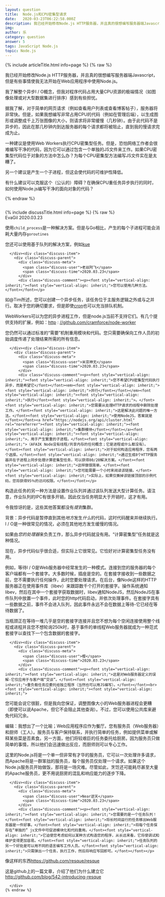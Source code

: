 ```yaml
---
layout: question
title:  Node.js和CPU密集型请求
date:   2020-03-23T06:22:58.000Z
description: 我已经开始修改Node.js HTTP服务器，并且真的很想编写服务器端Javascript，但是有些事情使我无法开始在Web应用程序中使用Node.js。...
img: 
author: 乐
category: question
answer: 5
tags: JavaScript Node.js
topic: Node.js
---
```

<div class="article-root">
  <div class="article">
    {% include articleTitle.html info=page %}
    {% raw %}
    <div class="article-content"><p><font style="vertical-align: inherit;"><font style="vertical-align: inherit;">我已经开始修改Node.js HTTP服务器，并且真的很想编写服务器端Javascript，但是有些事情使我无法开始在Web应用程序中使用Node.js。</font></font></p>

<p><font style="vertical-align: inherit;"><font style="vertical-align: inherit;">我了解整个异步I / O概念，但我对程序代码占用大量CPU资源的极端情况（如图像处理或对大型数据集进行排序）感到有些担忧。</font></font></p>

<p><font style="vertical-align: inherit;"><font style="vertical-align: inherit;">据我了解，对于简单的网页请求（例如查看用户列表或查看博客帖子），服务器将非常快。</font><font style="vertical-align: inherit;">但是，如果我想编写非常占用CPU的代码（例如在管理后端），以生成图形或调整成千上万张图像的大小，则请求将非常缓慢（几秒钟）。</font><font style="vertical-align: inherit;">由于此代码不是异步的，因此在那几秒钟内到达服务器的每个请求都将被阻止，直到我的慢请求完成为止。</font></font></p>

<p><font style="vertical-align: inherit;"><font style="vertical-align: inherit;">一种建议是使用Web Workers执行CPU密集型任务。</font><font style="vertical-align: inherit;">但是，恐怕网络工作者会很难编写干净的代码，因为它可以通过包含一个单独的JS文件来工作。</font><font style="vertical-align: inherit;">如果CPU密集型代码位于对象的方法中怎么办？</font><font style="vertical-align: inherit;">为每个CPU密集型方法编写JS文件实在是太糟了。</font></font></p>

<p><font style="vertical-align: inherit;"><font style="vertical-align: inherit;">另一个建议是产生一个子进程，但这会使代码的可维护性降低。</font></font></p>

<p><font style="vertical-align: inherit;"><font style="vertical-align: inherit;">有什么建议可以克服这个（公认的）障碍？</font><font style="vertical-align: inherit;">在确保CPU重任务异步执行的同时，如何使用Node.js编写干净的面向对象的代码？</font></font></p></div>
    {% endraw %}
  </div>
  <p style="height: 0;width:0;overflow: hidden;"> 第2824篇《Node.js和CPU密集型请求》来自Winter(https://github.com/aiyld/aiyld.github.io)的站点</p>
  <div class="discuss-wrapper">
    {% include discussTitle.html info=page %}
    {% raw %}
    <div class="discuss-item">
        <div class="discuss-parent">
          <div class="discuss-meta">
            <span class="discuss-user">EvaGil</span>
            <span class="discuss-time">2020.03.23</span>
          </div>
          <div class="discuss-comment"><p><font style="vertical-align: inherit;"><font style="vertical-align: inherit;">使用</font></font><code>child_process</code><font style="vertical-align: inherit;"><font style="vertical-align: inherit;">是一种解决方案。</font><font style="vertical-align: inherit;">但是与Go相比，产生的每个子进程可能会消耗大量内存</font></font><code>goroutines</code></p>

<p><font style="vertical-align: inherit;"><font style="vertical-align: inherit;">您还可以使用基于队列的解决方案，例如</font></font><a href="https://github.com/Automattic/kue" rel="nofollow noreferrer"><font style="vertical-align: inherit;"><font style="vertical-align: inherit;">kue</font></font></a></p></div>
        </div>
        
      </div><div class="discuss-item">
        <div class="discuss-parent">
          <div class="discuss-meta">
            <span class="discuss-user">老丝阿飞</span>
            <span class="discuss-time">2020.03.23</span>
          </div>
          <div class="discuss-comment"><p><font style="vertical-align: inherit;"><font style="vertical-align: inherit;">您可以使用几种方法。</font></font></p>

<p><font style="vertical-align: inherit;"><font style="vertical-align: inherit;">如@Tim所述，您可以创建一个异步任务，该任务位于主服务逻辑之外或与之并行。</font><font style="vertical-align: inherit;">取决于您的确切要求，但是即使</font></font><a href="https://en.wikipedia.org/wiki/Cron" rel="nofollow noreferrer"><font style="vertical-align: inherit;"><font style="vertical-align: inherit;">cron</font></font></a><font style="vertical-align: inherit;"><font style="vertical-align: inherit;">也可以充当排队机制。</font></font></p>

<p><font style="vertical-align: inherit;"><font style="vertical-align: inherit;">WebWorkers可以为您的异步进程工作，但是node.js当前不支持它们。</font><font style="vertical-align: inherit;">有几个提供支持的扩展，例如：</font><a href="http://github.com/cramforce/node-worker" rel="nofollow noreferrer"><font style="vertical-align: inherit;">http</font></a><font style="vertical-align: inherit;"> : </font></font><a href="http://github.com/cramforce/node-worker" rel="nofollow noreferrer"><font style="vertical-align: inherit;"><font style="vertical-align: inherit;">//github.com/cramforce/node-worker</font></font></a></p>

<p><font style="vertical-align: inherit;"><font style="vertical-align: inherit;">您仍然可以通过标准的“需要”机制重用模块和代码。</font><font style="vertical-align: inherit;">您只需要确保向工作人员的初始调度传递了处理结果所需的所有信息。</font></font></p></div>
        </div>
        
      </div><div class="discuss-item">
        <div class="discuss-parent">
          <div class="discuss-meta">
            <span class="discuss-user">米亚神无</span>
            <span class="discuss-time">2020.03.23</span>
          </div>
          <div class="discuss-comment"><p><font style="vertical-align: inherit;"><font style="vertical-align: inherit;">您不希望CPU密集型代码执行异步，而是希望它</font></font><em><font style="vertical-align: inherit;"><font style="vertical-align: inherit;">并行</font></font></em><font style="vertical-align: inherit;"><font style="vertical-align: inherit;">执行</font><font style="vertical-align: inherit;">。</font><font style="vertical-align: inherit;">您需要从处理HTTP请求的线程中删除处理工作。</font><font style="vertical-align: inherit;">这是解决此问题的唯一方法。</font><font style="vertical-align: inherit;">使用NodeJS，答案就是</font></font><a href="https://nodejs.org/api/cluster.html" rel="noreferrer"><font style="vertical-align: inherit;"><font style="vertical-align: inherit;">集群模块</font></font></a><font style="vertical-align: inherit;"><font style="vertical-align: inherit;">，用于产生繁重的子进程。</font><font style="vertical-align: inherit;">（AFAIK Node没有线程/共享内存的任何概念；它是进程或什么都没有）。</font><font style="vertical-align: inherit;">对于如何构造应用程序，您有两个选择。</font><font style="vertical-align: inherit;">通过生成8个HTTP服务器并在子进程上同步处理计算密集型任务，可以获得80/20解决方案。</font><font style="vertical-align: inherit;">这样做很简单。</font><font style="vertical-align: inherit;">您可能需要一个小时来阅读该链接。</font><font style="vertical-align: inherit;">实际上，如果仅撕掉该链接顶部的示例代码，您将获得95％的访问权限。</font></font></p>

<p><font style="vertical-align: inherit;"><font style="vertical-align: inherit;">构造此任务的另一种方法是设置作业队列并通过该队列发送大型计算任务。</font><font style="vertical-align: inherit;">请注意，作业队列的IPC有很多开销，因此仅当任务明显大于开销时，这才有用。</font></font></p>

<p><font style="vertical-align: inherit;"><font style="vertical-align: inherit;">令我惊讶的是，这些其他答案都没有</font></font><em><font style="vertical-align: inherit;"><font style="vertical-align: inherit;">提到</font></font></em><font style="vertical-align: inherit;"><font style="vertical-align: inherit;">集群。</font></font></p>

<p><font style="vertical-align: inherit;"><font style="vertical-align: inherit;">背景：异步代码是暂停直到其他</font></font><em><font style="vertical-align: inherit;"><font style="vertical-align: inherit;">地方</font></font></em><font style="vertical-align: inherit;"><font style="vertical-align: inherit;">发生</font><em><font style="vertical-align: inherit;">什么</font></em><font style="vertical-align: inherit;">的代码，这时代码醒来并继续执行。</font><font style="vertical-align: inherit;">I / O是一种很常见的情况，必须在其他地方发生缓慢的情况。</font></font></p>

<p><font style="vertical-align: inherit;"><font style="vertical-align: inherit;">如果由</font></font><em><font style="vertical-align: inherit;"><font style="vertical-align: inherit;">您的处理器</font></font></em><font style="vertical-align: inherit;"><font style="vertical-align: inherit;">来负责工作，</font><font style="vertical-align: inherit;">那么异步代码就没有用</font><font style="vertical-align: inherit;">。</font><font style="vertical-align: inherit;">“计算密集型”任务就是这种情况。</font></font></p>

<p><font style="vertical-align: inherit;"><font style="vertical-align: inherit;">现在，异步代码似乎很合适，但实际上它很常见。</font><font style="vertical-align: inherit;">它恰好对计算密集型任务没有用。</font></font></p>

<p><font style="vertical-align: inherit;"><font style="vertical-align: inherit;">例如，等待I / O是Web服务器中经常发生的一种模式。</font><font style="vertical-align: inherit;">连接到您的服务器的每个客户端都有一个套接字。</font><font style="vertical-align: inherit;">大多数时候，插座是空的。</font><font style="vertical-align: inherit;">在套接字接收到一些数据之前，您不需要执行任何操作，此时您要处理请求。</font><font style="vertical-align: inherit;">在后台，像Node这样的HTTP服务器正在使用事件库（libev）来跟踪数千个打开的套接字。</font><font style="vertical-align: inherit;">操作系统通知libev，然后在其中一个套接字获取数据时，libev通知NodeJS，然后NodeJS在事件队列中放置一个事件，此时您的http代码启动，并依次处理事件。</font><font style="vertical-align: inherit;">在套接字具有一些数据之前，事件不会进入队列，因此事件永远不会在数据上等待-它已经在等待数据了。</font></font></p>

<p><font style="vertical-align: inherit;"><font style="vertical-align: inherit;">当瓶颈正在等待一堆几乎是空的套接字连接并且您不想为每个空闲连接使用整个线程或进程并且您不想轮询250k时，基于事件的单线程Web服务器就成为一种范式套接字以查找下一个包含数据的套接字。</font></font></p></div>
        </div>
        
      </div><div class="discuss-item">
        <div class="discuss-parent">
          <div class="discuss-meta">
            <span class="discuss-user">樱</span>
            <span class="discuss-time">2020.03.23</span>
          </div>
          <div class="discuss-comment"><p><font style="vertical-align: inherit;"><font style="vertical-align: inherit;">这是对Web服务器定义的误解-它仅应用于与客户端“交谈”。</font><font style="vertical-align: inherit;">重负载任务应委托给独立程序（当然也可以用JS编写）。</font></font><br><font style="vertical-align: inherit;"><font style="vertical-align: inherit;">
您可能会说它很脏，但是我向您保证，调整图像大小的Web服务器进程会更糟（即使可以说Apache，但它不会阻止其他查询）。</font><font style="vertical-align: inherit;">不过，您可以使用公共库来避免代码冗余。    </font></font></p>

<p><font style="vertical-align: inherit;"><font style="vertical-align: inherit;">编辑：我想出了一个比喻；</font><font style="vertical-align: inherit;">Web应用程序应作为餐厅。</font><font style="vertical-align: inherit;">您有服务员（Web服务器）和厨师（工人）。</font><font style="vertical-align: inherit;">服务员与客户保持联系，并执行简单的任务，例如提供菜单或解释某些菜是否素食。</font><font style="vertical-align: inherit;">另一方面，他们将较艰巨的任务委托给厨房。</font><font style="vertical-align: inherit;">因为服务员只做简单的事情，所以他们会迅速做出反应，而厨师则可以专心工作。</font></font></p>

<p><font style="vertical-align: inherit;"><font style="vertical-align: inherit;">这里的Node.js将是一个单一但非常有才华的服务员，它可以一次处理许多请求，而Apache将是一群笨拙的服务员，每个服务员仅处理一个请求。</font><font style="vertical-align: inherit;">如果这个Node.js服务员开始做饭，那将是一场灾难。</font><font style="vertical-align: inherit;">尽管如此，烹饪还可能耗尽甚至大量的Apache服务员，更不用说厨房的混乱和响应能力的逐步下降。</font></font></p></div>
        </div>
        
      </div><div class="discuss-item">
        <div class="discuss-parent">
          <div class="discuss-meta">
            <span class="discuss-user">Near逆天</span>
            <span class="discuss-time">2020.03.23</span>
          </div>
          <div class="discuss-comment"><p><font style="vertical-align: inherit;"><font style="vertical-align: inherit;">您需要的是一个任务队列！</font><font style="vertical-align: inherit;">将长时间运行的任务移出Web服务器是一件好事。</font><font style="vertical-align: inherit;">将每个任务保存在“单独的” js文件中可促进模块化和代码重用。</font><font style="vertical-align: inherit;">它迫使您考虑如何以某种方式构造您的程序，从长远来看，它将使调试和维护变得更加容易。</font><font style="vertical-align: inherit;">任务队列的另一个好处是可以用不同的语言编写工作人员。</font><font style="vertical-align: inherit;">只需弹出一个任务，执行工作，然后将响应写回即可。</font></font></p>

<p><font style="vertical-align: inherit;"><font style="vertical-align: inherit;">像这样的东西</font></font><a href="https://github.com/resque/resque" rel="noreferrer"><font style="vertical-align: inherit;"><font style="vertical-align: inherit;">https://github.com/resque/resque</font></font></a></p>

<p><font style="vertical-align: inherit;"><font style="vertical-align: inherit;">这是github上的一篇文章，介绍了他们为什么建立它</font></font><a href="http://github.com/blog/542-introducing-resque" rel="noreferrer"><font style="vertical-align: inherit;"><font style="vertical-align: inherit;">http://github.com/blog/542-introducing-resque</font></font></a></p></div>
        </div>
        
      </div>
    {% endraw %}
  </div>
<div>
